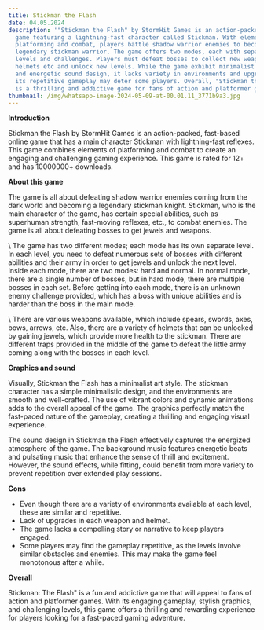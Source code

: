 ```yaml
---
title: Stickman the Flash
date: 04.05.2024
description: '"Stickman the Flash" by StormHit Games is an action-packed online
  game featuring a lightning-fast character called Stickman. With elements of
  platforming and combat, players battle shadow warrior enemies to become a
  legendary stickman warrior. The game offers two modes, each with separate
  levels and challenges. Players must defeat bosses to collect new weapons,
  helmets etc and unlock new levels. While the game exhibit minimalist graphics
  and energetic sound design, it lacks variety in environments and upgrades, and
  its repetitive gameplay may deter some players. Overall, "Stickman the Flash"
  is a thrilling and addictive game for fans of action and platformer games.'
thumbnail: /img/whatsapp-image-2024-05-09-at-00.01.11_3771b9a3.jpg
---
```

**Introduction**

Stickman the Flash by StormHit Games is an action-packed, fast-based online game that has a main character Stickman with lightning-fast reflexes. This game combines elements of platforming and combat to create an engaging and challenging gaming experience. This game is rated for 12+ and has 10000000+ downloads.

**About this game**

The game is all about defeating shadow warrior enemies coming from the dark world and becoming a legendary stickman knight. Stickman, who is the main character of the game, has certain special abilities, such as superhuman strength, fast-moving reflexes, etc., to combat enemies. The game is all about defeating bosses to get jewels and weapons.

\    The game has two different modes; each mode has its own separate level. In each level, you need to defeat numerous sets of bosses with different abilities and their army in order to get jewels and unlock the next level. Inside each mode, there are two modes: hard and normal. In normal mode, there are a single number of bosses, but in hard mode, there are multiple bosses in each set. Before getting into each mode, there is an unknown enemy challenge provided, which has a boss with unique abilities and is harder than the boss in the main mode.

\    There are various weapons available, which include spears, swords, axes, bows, arrows, etc. Also, there are a variety of helmets that can be unlocked by gaining jewels, which provide more health to the stickman. There are different traps provided in the middle of the game to defeat the little army coming along with the bosses in each level.

**Graphics and sound**

Visually, Stickman the Flash has a minimalist art style. The stickman character has a simple minimalistic design, and the environments are smooth and well-crafted. The use of vibrant colors and dynamic animations adds to the overall appeal of the game. The graphics perfectly match the fast-paced nature of the gameplay, creating a thrilling and engaging visual experience.

The sound design in Stickman the Flash effectively captures the energized atmosphere of the game. The background music features energetic beats and pulsating music that enhance the sense of thrill and excitement. However, the sound effects, while fitting, could benefit from more variety to prevent repetition over extended play sessions.

**Cons**

*  Even though there are a variety of environments available at each level, these are similar and repetitive.
* Lack of upgrades in each weapon and helmet.
* The game lacks a compelling story or narrative to keep players engaged.
* Some players may find the gameplay repetitive, as the levels involve similar obstacles and enemies. This may make the game feel monotonous after a while.

**Overall**

Stickman: The Flash" is a fun and addictive game that will appeal to fans of action and platformer games. With its engaging gameplay, stylish graphics, and challenging levels, this game offers a thrilling and rewarding experience for players looking for a fast-paced gaming adventure.
